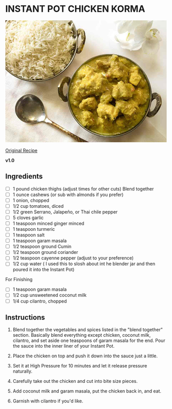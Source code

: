 # INSTANT POT CHICKEN KORMA

![Recipe Photo](static/instant-pot-chicken-korma.jpg)

[Original Recipe](https://twosleevers.com/chicken-korma-recipe/)

**v1.0**

## Ingredients

- [ ] 1 pound chicken thighs (adjust times for other cuts)
Blend together
- [ ] 1 ounce cashews (or sub with almonds if you prefer)
- [ ] 1 onion, chopped
- [ ] 1/2 cup tomatoes, diced
- [ ] 1/2 green Serrano, Jalapeño, or Thai chile pepper
- [ ] 5 cloves garlic
- [ ] 1 teaspoon minced ginger minced
- [ ] 1 teaspoon turmeric
- [ ] 1 teaspoon salt
- [ ] 1 teaspoon garam masala
- [ ] 1/2 teaspoon ground Cumin
- [ ] 1/2 teaspoon ground coriander
- [ ] 1/2 teaspoon cayenne pepper (adjust to your preference)
- [ ] 1/2 cup water ( I used this to slosh about int he blender jar and then poured it into the Instant Pot)

For Finishing

- [ ] 1 teaspoon garam masala
- [ ] 1/2 cup unsweetened coconut milk
- [ ] 1/4 cup cilantro, chopped

## Instructions

1. Blend together the vegetables and spices listed in the "blend together" section. Basically blend everything except chicken, coconut milk, cilantro, and set aside one teaspoons of garam masala for the end.
Pour the sauce into the inner liner of your Instant Pot.

2. Place the chicken on top and push it down into the sauce just a little.

3. Set it at High Pressure for 10 minutes and let it release pressure naturally.

4. Carefully take out the chicken and cut into bite size pieces.

5. Add coconut milk and garam masala, put the chicken back in, and eat.

6. Garnish with cilantro if you'd like.
